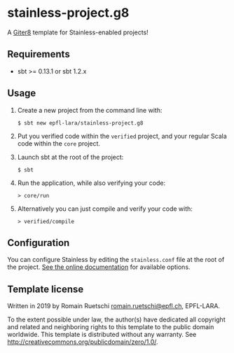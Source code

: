 # stainless-project.g8

A [Giter8][g8] template for Stainless-enabled projects!

## Requirements

- sbt >= 0.13.1 or sbt 1.2.x

## Usage

1. Create a new project from the command line with:

    ```
    $ sbt new epfl-lara/stainless-project.g8
    ```

2. Put you verified code within the `verified` project, and your regular Scala code within the `core` project.

3. Launch sbt at the root of the project:

    ```
    $ sbt
    ```

4. Run the application, while also verifying your code:

    ```
    > core/run
    ```

5. Alternatively you can just compile and verify your code with:

    ```
    > verified/compile
    ```

## Configuration

You can configure Stainless by editing the `stainless.conf` file at the root of the project.
[See the online documentation](https://epfl-lara.github.io/stainless/options.html) for available options.

## Template license

Written in 2019 by Romain Ruetschi <romain.ruetschi@epfl.ch>, EPFL-LARA.

To the extent possible under law, the author(s) have dedicated all copyright and related
and neighboring rights to this template to the public domain worldwide.
This template is distributed without any warranty. See <http://creativecommons.org/publicdomain/zero/1.0/>.

[g8]: http://www.foundweekends.org/giter8/
